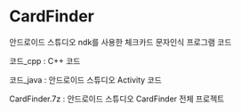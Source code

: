 # CardFinder
안드로이드 스튜디오 ndk를 사용한 체크카드 문자인식 프로그램 코드

코드_cpp : C++ 코드

코드_java : 안드로이드 스튜디오 Activity 코드

CardFinder.7z : 안드로이드 스튜디오 CardFinder 전체 프로젝트

